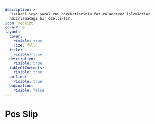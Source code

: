 ```yaml
---
description: >-
  Fiziksel veya Sanal POS hareketlerinin faturalandırma işlemlerine
  hazırlanacağı bir özelliktir.
icon: receipt
coverY: 0
layout:
  cover:
    visible: true
    size: full
  title:
    visible: true
  description:
    visible: true
  tableOfContents:
    visible: true
  outline:
    visible: true
  pagination:
    visible: false
---
```


# Pos Slip

